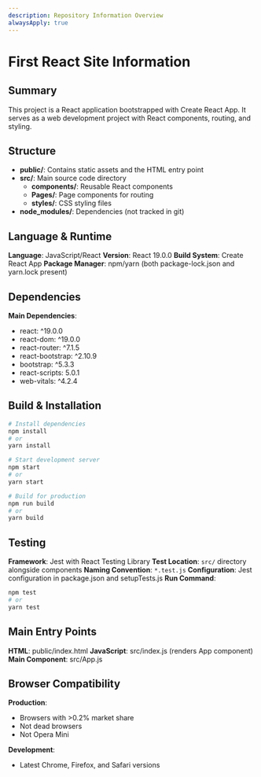 ```yaml
---
description: Repository Information Overview
alwaysApply: true
---
```


# First React Site Information

## Summary
This project is a React application bootstrapped with Create React App. It serves as a web development project with React components, routing, and styling.

## Structure
- **public/**: Contains static assets and the HTML entry point
- **src/**: Main source code directory
  - **components/**: Reusable React components
  - **Pages/**: Page components for routing
  - **styles/**: CSS styling files
- **node_modules/**: Dependencies (not tracked in git)

## Language & Runtime
**Language**: JavaScript/React
**Version**: React 19.0.0
**Build System**: Create React App
**Package Manager**: npm/yarn (both package-lock.json and yarn.lock present)

## Dependencies
**Main Dependencies**:
- react: ^19.0.0
- react-dom: ^19.0.0
- react-router: ^7.1.5
- react-bootstrap: ^2.10.9
- bootstrap: ^5.3.3
- react-scripts: 5.0.1
- web-vitals: ^4.2.4

## Build & Installation
```bash
# Install dependencies
npm install
# or
yarn install

# Start development server
npm start
# or
yarn start

# Build for production
npm run build
# or
yarn build
```

## Testing
**Framework**: Jest with React Testing Library
**Test Location**: `src/` directory alongside components
**Naming Convention**: `*.test.js`
**Configuration**: Jest configuration in package.json and setupTests.js
**Run Command**:
```bash
npm test
# or
yarn test
```

## Main Entry Points
**HTML**: public/index.html
**JavaScript**: src/index.js (renders App component)
**Main Component**: src/App.js

## Browser Compatibility
**Production**:
- Browsers with >0.2% market share
- Not dead browsers
- Not Opera Mini

**Development**:
- Latest Chrome, Firefox, and Safari versions